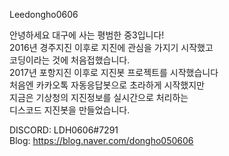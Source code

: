 Leedongho0606<br>

안녕하세요 대구에 사는 평범한 중3입니다!<br>
2016년 경주지진 이후로 지진에 관심을 가지기 시작했고<br>
코딩이라는 것에 처음접했습니다.<br>
2017년 포항지진 이후로 지진봇 프로젝트를 시작했습니다<br>
처음엔 카카오톡 자동응답봇으로 초라하게 시작했지만<br>
지금은 기상청의 지진정보를 실시간으로 처리하는<br>
디스코드 지진봇을 만들었습니다.<br>

DISCORD: LDH0606#7291
<br>
Blog: https://blog.naver.com/dongho050606
